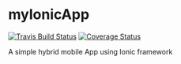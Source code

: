 # myIonicApp

[![Travis Build Status](https://travis-ci.org/Nicow1991/myIonicApp.svg?branch=master)](https://travis-ci.org/Nicow1991/myIonicApp)
[![Coverage Status](https://coveralls.io/repos/github/Nicow1991/myIonicApp/badge.svg?branch=master)](https://coveralls.io/github/Nicow1991/myIonicApp?branch=master)

A simple hybrid mobile App using Ionic framework
